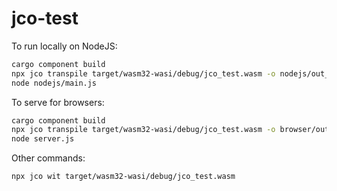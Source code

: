 # jco-test

To run locally on NodeJS:

```bash
cargo component build
npx jco transpile target/wasm32-wasi/debug/jco_test.wasm -o nodejs/out_dir
node nodejs/main.js
```

To serve for browsers:

```bash
cargo component build
npx jco transpile target/wasm32-wasi/debug/jco_test.wasm -o browser/out_dir --no-nodejs-compat
node server.js
```

Other commands:

```bash
npx jco wit target/wasm32-wasi/debug/jco_test.wasm
```
